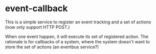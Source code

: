 event-callback
==============
This is a simple service to register an event tracking and a set of actions (now only support HTTP POST.)

When one event happen, it will execute its set of registered action. The rationale is for callbacks of a system,
where the system doesn't want to store the set of actions (an eventbus service?)
